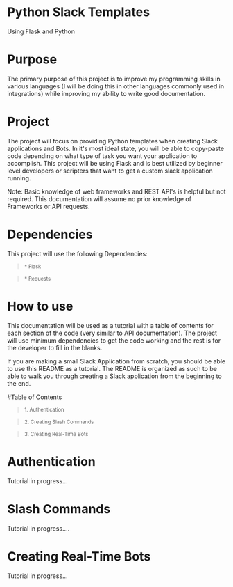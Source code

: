 # Python Slack Templates

Using Flask and Python

# Purpose


The primary purpose of this project is to improve my programming skills in various languages (I will be doing this in other languages commonly used in integrations) while improving my ability to write good documentation. 

# Project


The project will focus on providing Python templates when creating Slack applications and Bots. In it's most ideal state, you will be able to copy-paste code depending on what type of task you want your application to accomplish. This project will be using Flask and is best utilized by beginner level developers or scripters that want to get a custom slack application running. 

Note: Basic knowledge of web frameworks and REST API's is helpful but not required. This documentation will assume no prior knowledge of Frameworks or API requests.

# Dependencies


This project will use the following Dependencies:

> <sub>* Flask

> <sub>* Requests

# How to use


This documentation will be used as a tutorial with a table of contents for each section of the code (very similar to API documentation). The project will use minimum dependencies to get the code working and the rest is for the developer to fill in the blanks. 

If you are making a small Slack Application from scratch, you should be able to use this README as a tutorial. The README is organized as such to be able to walk you through creating a Slack application from the beginning to the end. 

#Table of Contents
> <sub>1. Authentication

> <sub>2. Creating Slash Commands

> <sub>3. Creating Real-Time Bots


# Authentication


Tutorial in progress...

# Slash Commands


Tutorial in progress….

# Creating Real-Time Bots


Tutorial in progress...

